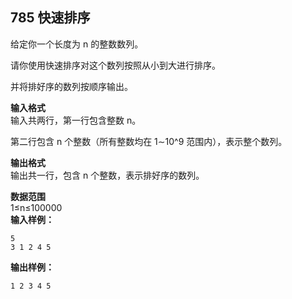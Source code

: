 ## 785 快速排序
给定你一个长度为 n 的整数数列。

请你使用快速排序对这个数列按照从小到大进行排序。

并将排好序的数列按顺序输出。

**输入格式**  
输入共两行，第一行包含整数 n。

第二行包含 n 个整数（所有整数均在 1∼10^9 范围内），表示整个数列。

**输出格式**  
输出共一行，包含 n 个整数，表示排好序的数列。

**数据范围**  
1≤n≤100000  
**输入样例：**  
```
5
3 1 2 4 5
```
**输出样例：**
```
1 2 3 4 5
```
